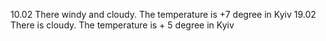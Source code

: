 10.02 There windy and cloudy. The temperature is +7 degree in Kyiv
19.02 There is cloudy. The temperature is + 5 degree in Kyiv
